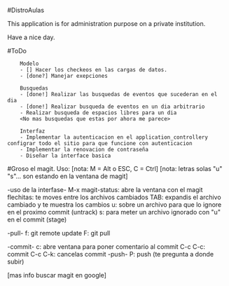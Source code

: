 #DistroAulas

This application is for administration purpose on a private institution.

Have a nice day.


#ToDo

        Modelo
        - [] Hacer los checkeos en las cargas de datos.
        - [done?] Manejar exepciones

        Busquedas
        - [done!] Realizar las busquedas de eventos que sucederan en el dia
        - [done!] Realizar busqueda de eventos en un dia arbitrario
        - Realizar busqueda de espacios libres para un dia
        <No mas busquedas que estas por ahora me parece>

        Interfaz
        - Implementar la autenticacion en el application_controllery configrar todo el sitio para que funcione con autenticacion
        - Implementar la renovacion de contraseña
        - Diseñar la interface basica


#Groso el magit. Uso:
[nota: M = Alt o ESC, C = Ctrl]
[nota: letras solas "u" "s"... son estando en la ventana de magit]


-uso de la interfase-
     M-x magit-status: abre la ventana con el magit
     flechitas: te moves entre los archivos cambiados
     TAB: expandis el archivo cambiado y te muestra los cambios
     u: sobre un archivo para que lo ignore en el proximo commit (untrack)
     s: para meter un archivo ignorado con "u" en el commit (stage)

-pull-
        f: git remote update
        F: git pull

-commit-
        c: abre ventana para poner comentario al commit
        C-c C-c: commit
        C-c C-k: cancelas commit
-push-
        P: push (te pregunta a donde subir)

[mas info buscar magit en google]
